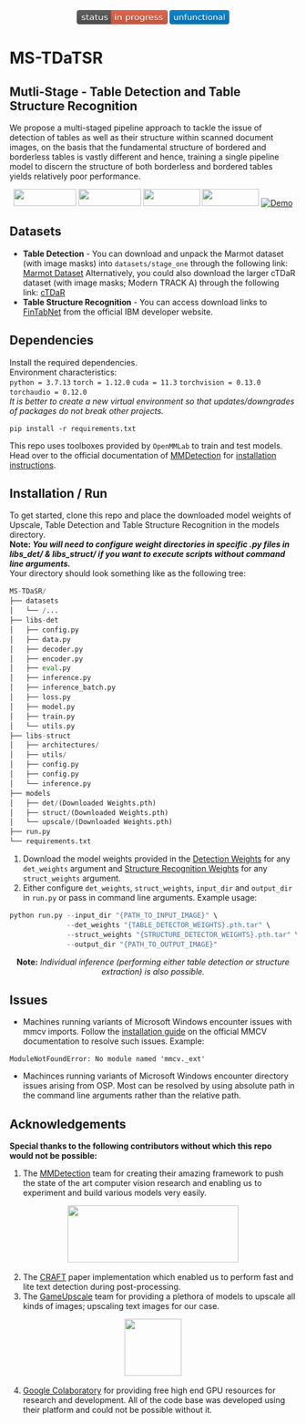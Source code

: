 <p align="center">
   <a href="#"><img width="160" height="25" src="./resources/status-in progress-critical.svg"/></a>
   <a href="#"><img width="105" height="25" src="./resources/unfunctional-blue.svg"/></a><br/>
</p>

# MS-TDaTSR
## Mutli-Stage - Table Detection and Table Structure Recognition
We propose a multi-staged pipeline approach to tackle the issue of detection of tables as well as their structure within scanned document images, on the basis that the fundamental structure of bordered and borderless tables is vastly different and hence, training a single pipeline model to discern the structure of both borderless and bordered tables yields relatively poor performance.

<p align="center">
   <a href="https://www.python.org/"><img width="110" height="30" src="https://img.shields.io/badge/python-3670A0?style=for-the-badge&logo=python&logoColor=ffdd54"/></a>
   <a href="https://pytorch.org/"><img width="110" height="30" src="https://img.shields.io/badge/PyTorch-%23EE4C2C.svg?style=for-the-badge&logo=PyTorch&logoColor=white"/></a>
   <a href="https://numpy.org/"><img width="100" height="30" src="https://img.shields.io/badge/numpy-%23013243.svg?style=for-the-badge&logo=numpy&logoColor=white"/></a>
   <a href="https://pandas.pydata.org/"><img width="100" height="30" src="https://img.shields.io/badge/pandas-%23150458.svg?style=for-the-badge&logo=pandas&logoColor=white"/></a>
   <a href="#">
   <img width="170" height="28" img src="https://colab.research.google.com/assets/colab-badge.svg" alt="Demo"/></a>
</p>

## Datasets
- **Table Detection** - You can download and unpack the Marmot dataset (with image masks) into `datasets/stage_one` through the following link: [Marmot Dataset](https://drive.google.com/file/d/1-7cBtAraIa0e8c6kMFDPmlAlKOPOBccd/view?usp=sharing)
Alternatively, you could also download the larger cTDaR dataset (with image masks; Modern TRACK A) through the following link: [cTDaR](https://drive.google.com/file/d/1PTlz7aXY9r6sQOXApPKOyvsD6sjrjt5Q/view?usp=sharing)<br/>
- **Table Structure Recognition** - You can access download links to [FinTabNet](https://developer.ibm.com/exchanges/data/all/fintabnet/) from the official IBM developer website.
## Dependencies
Install the required dependencies.<br/>Environment characteristics:<br/>`python = 3.7.13` `torch = 1.12.0` `cuda = 11.3` `torchvision = 0.13.0` `torchaudio = 0.12.0`
<br/>*It is better to create a new virtual environment so that updates/downgrades of packages do not break other projects.*
```
pip install -r requirements.txt
```
This repo uses toolboxes provided by `OpenMMLab` to train and test models. Head over to the official documentation of [MMDetection](https://github.com/open-mmlab/mmdetection) for [installation instructions](https://mmdetection.readthedocs.io/en/latest/get_started.html#installation).

## Installation / Run
To get started, clone this repo and place the downloaded model weights of Upscale, Table Detection and Table Structure Recognition in the models directory.<br/>
**Note: _You will need to configure weight directories in specific .py files in libs_det/ & libs_struct/ if you want to execute scripts without command line arguments._** <br/>
Your directory should look something like as the following tree:
```python
MS-TDaSR/
├── datasets
│   └── /...
├── libs-det
│   ├── config.py
│   ├── data.py
│   ├── decoder.py
│   ├── encoder.py
│   ├── eval.py
│   ├── inference.py
│   ├── inference_batch.py
│   ├── loss.py
│   ├── model.py
│   ├── train.py
│   └── utils.py
├── libs-struct
│   ├── architectures/
│   ├── utils/
│   ├── config.py
│   ├── config.py
│   └── inference.py
├── models
│   ├── det/(Downloaded Weights.pth)
│   ├── struct/(Downloaded Weights.pth)
│   └── upscale/(Downloaded Weights.pth)
├── run.py
└── requirements.txt
```

1. Download the model weights provided in the [Detection Weights](libs_det#models-weights) for any `det_weights` argument and [Structure Recognition Weights](libs_struct#models-weights) for any `struct_weights` argument.
2. Either configure `det_weights`, `struct_weights`, `input_dir` and `output_dir` in `run.py` or pass in command line arguments. Example usage:
```python
python run.py --input_dir "{PATH_TO_INPUT_IMAGE}" \
              --det_weights "{TABLE_DETECTOR_WEIGHTS}.pth.tar" \
              --struct_weights "{STRUCTURE_DETECTOR_WEIGHTS}.pth.tar" \
              --output_dir "{PATH_TO_OUTPUT_IMAGE}"
```
<p align="center">
    <p1 align="center"> <b>Note:</b> <i>Individual inference (performing either table detection or structure extraction) is also possible.</i>
</p>

## Issues
- Machines running variants of Microsoft Windows encounter issues with mmcv imports. Follow the [installation guide](https://mmcv.readthedocs.io/en/latest/get_started/installation.html) on the official MMCV documentation to resolve such issues. Example:
```
ModuleNotFoundError: No module named 'mmcv._ext'
```
- Machinces running variants of Microsoft Windows encounter directory issues arising from OSP. Most can be resolved by using absolute path in the command line arguments rather than the relative path.

## Acknowledgements
**Special thanks to the following contributors without which this repo would not be possible:**
1. The [MMDetection](https://github.com/open-mmlab/mmdetection) team for creating their amazing framework to push the state of the art computer vision research and enabling us to experiment and build various models very easily.
<p align="center">
   <a href="https://github.com/open-mmlab/mmdetection"><img width="300" height="100" src="https://raw.githubusercontent.com/open-mmlab/mmdetection/master/resources/mmdet-logo.png"/></a>
</p>

2. The [CRAFT](https://github.com/clovaai/CRAFT-pytorch) paper implementation which enabled us to perform fast and lite text detection during post-processing.
3. The [GameUpscale](https://upscale.wiki/wiki/Main_Page) team for providing a plethora of models to upscale all kinds of images; upscaling text images for our case.
<p align="center">
   <a href="#"><img width="100" height="100" src="https://styles.redditmedia.com/t5_t2w6c/styles/communityIcon_lslg93wlmah31.png?width=256&s=3163c0903846807d8609680be18368a0a7eef05b"/></a>
</p>
   
4. [Google Colaboratory](https://github.com/googlecolab) for providing free high end GPU resources for research and development. All of the code base was developed using their platform and could not be possible without it.
